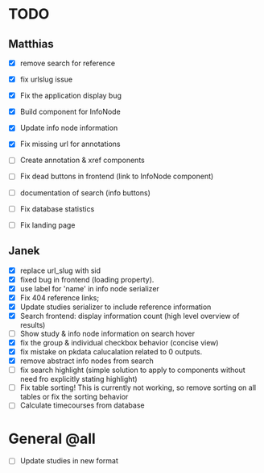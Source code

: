 # TODO
## Matthias
- [x] remove search for reference
- [x] fix urlslug issue
- [x] Fix the application display bug
- [x] Build component for InfoNode
- [x] Update info node information
- [x] Fix missing url for annotations

- [ ] Create annotation & xref components
- [ ] Fix dead buttons in frontend (link to InfoNode component)
- [ ] documentation of search (info buttons)
- [ ] Fix database statistics
- [ ] Fix landing page


## Janek
- [x] replace url_slug with sid
- [x] fixed bug in frontend (loading property).
- [x] use label for 'name' in info node serializer
- [x] Fix 404 reference links;
- [x] Update studies serializer to include reference information
- [x] Search frontend: display information count (high level overview of results)
- [ ] Show study & info node information on search hover
- [x] fix the group & individual checkbox behavior (concise view)
- [x] fix mistake on pkdata calucalation related to 0 outputs.
- [x] remove abstract info nodes from search
- [ ] fix search highlight (simple solution to apply to components without need fro explicitly stating highlight)
- [ ] Fix table sorting! This is currently not working, so remove sorting on all tables or fix the sorting behavior
- [ ] Calculate timecourses from database

# General @all
- [ ] Update studies in new format